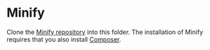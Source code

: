 # Minify

Clone the [Minify repository](https://github.com/mrclay/minify) into this folder. The installation of Minify requires that you also install [Composer](https://getcomposer.org/download/).
